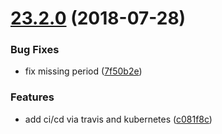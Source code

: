 # [23.2.0](https://github.com/tandfgroup/david-www/compare/v23.1.3...v23.2.0) (2018-07-28)


### Bug Fixes

* fix missing period ([7f50b2e](https://github.com/tandfgroup/david-www/commit/7f50b2e))


### Features

* add ci/cd via travis and kubernetes ([c081f8c](https://github.com/tandfgroup/david-www/commit/c081f8c))
